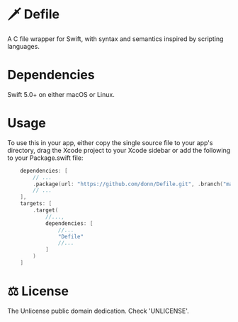# 🗡 Defile
A C file wrapper for Swift, with syntax and semantics inspired by scripting languages.

# Dependencies
Swift 5.0+ on either macOS or Linux.

# Usage
To use this in your app, either copy the single source file to your app's directory, drag the Xcode project to your Xcode sidebar or add the following to your Package.swift file:

```swift
    dependencies: [
        // ...
        .package(url: "https://github.com/donn/Defile.git", .branch("master"))
        // ...
    ],
    targets: [
        .target(
            //...,
            dependencies: [
                //...
                "Defile"
                //...
            ]
        )
    ]
```

# ⚖️ License
The Unlicense public domain dedication. Check 'UNLICENSE'.